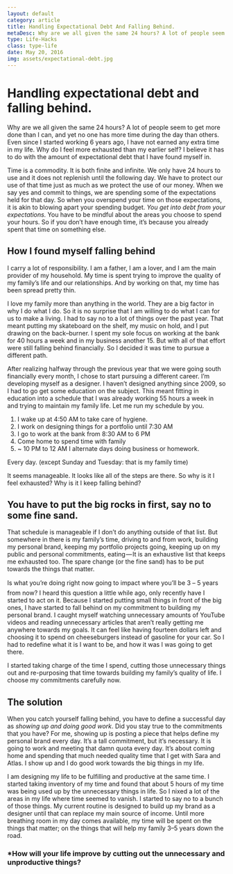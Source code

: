 ```yaml
---
layout: default
category: article
title: Handling Expectational Debt And Falling Behind.
metaDesc: Why are we all given the same 24 hours? A lot of people seem to get more done than I can, and yet no one has more time during the day ...
type: Life-Hacks
class: type-life  
date: May 20, 2016
img: assets/expectational-debt.jpg
---
```

# Handling expectational debt and falling behind.





Why are we all given the same 24 hours? A lot of people seem to get more done than I can, and yet no one has more time during the day than others. Even since I started working 6 years ago, I have not earned any extra time in my life. Why do I feel more exhausted than my earlier self? I believe it has to do with the amount of expectational debt that I have found myself in.

Time is a commodity. It is both finite and infinite. We only have 24 hours to use and it does not replenish until the following day. We have to protect our use of that time just as much as we protect the use of our money. When we say yes and commit to things, we are spending some of the expectations held for that day. So when you overspend your time on those expectations, it is akin to blowing apart your spending budget. _You get into debt from your expectations._ You have to be mindful about the areas you choose to spend your hours. So if you don’t have enough time, it’s because you already spent that time on something else.

## How I found myself falling behind





I carry a lot of responsibility. I am a father, I am a lover, and I am the main provider of my household. My time is spent trying to improve the quality of my family’s life and our relationships. And by working on that, my time has been spread pretty thin.

I love my family more than anything in the world. They are a big factor in why I do what I do. So it is no surprise that I am willing to do what I can for us to make a living. I had to say no to a lot of things over the past year. That meant putting my skateboard on the shelf, my music on hold, and I put drawing on the back–burner. I spent my sole focus on working at the bank for 40 hours a week and in my business another 15. But with all of that effort were still falling behind financially. So I decided it was time to pursue a different path.

After realizing halfway through the previous year that we were going south financially every month, I chose to start pursuing a different career. I’m developing myself as a designer. I haven’t designed anything since 2009, so I had to go get some education on the subject. This meant fitting in education into a schedule that I was already working 55 hours a week in and trying to maintain my family life. Let me run my schedule by you.

1. I wake up at 4:50 AM to take care of hygiene.
2. I work on designing things for a portfolio until 7:30 AM
3. I go to work at the bank from 8:30 AM to 6 PM
4. Come home to spend time with family
5. ~ 10 PM to 12 AM I alternate days doing business or homework.

Every day. (except Sunday and Tuesday: that is my family time)

It seems manageable. It looks like all of the steps are there. So why is it I feel exhausted? Why is it I keep falling behind?

## You have to put the big rocks in first, say no to some fine sand.





That schedule is manageable if I don’t do anything outside of that list. But somewhere in there is my family’s time, driving to and from work, building my personal brand, keeping my portfolio projects going, keeping up on my public and personal commitments, eating — It is an exhaustive list that keeps me exhausted too. The spare change (or the fine sand) has to be put towards the things that matter.

Is what you’re doing right now going to impact where you’ll be 3 – 5 years from now? I heard this question a little while ago, only recently have I started to act on it. Because I started putting small things in front of the big ones, I have started to fall behind on my commitment to building my personal brand. I caught myself watching unnecessary amounts of YouTube videos and reading unnecessary articles that aren’t really getting me anywhere towards my goals. It can feel like having fourteen dollars left and choosing it to spend on cheeseburgers instead of gasoline for your car. So I had to redefine what it is I want to be, and how it was I was going to get there.

I started taking charge of the time I spend, cutting those unnecessary things out and re-purposing that time towards building my family’s quality of life. I choose my commitments carefully now.

## The solution





When you catch yourself falling behind, you have to define a successful day as *showing up and doing good work*. Did you stay true to the commitments that you have? For me, showing up is posting a piece that helps define my personal brand every day. It’s a tall commitment, but it’s necessary. It is going to work and meeting that damn quota every day. It’s about coming home and spending that much needed quality time that I get with Sara and Atlas. I show up and I do good work towards the big things in my life.

I am designing my life to be fulfilling and productive at the same time. I started taking inventory of my time and found that about 5 hours of my time was being used up by the unnecessary things in life. So I nixed a lot of the areas in my life where time seemed to vanish. I started to say no to a bunch of those things. My current routine is designed to build up my brand as a designer until that can replace my main source of income. Until more breathing room in my day comes available, my time will be spent on the things that matter; on the things that will help my family 3–5 years down the road.







### *How will your life improve by cutting out the unnecessary and unproductive things?

